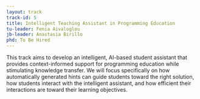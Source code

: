```yaml
---
layout: track
track-id: 5
title: Intelligent Teaching Assistant in Programming Education
tu-leader: Fenia Aivaloglou
jb-leader: Anastasia Birillo
phd: To Be Hired
---
```


This track aims to develop an intelligent, AI-based student assistant that provides context-informed support for programming education while stimulating knowledge transfer. We will focus specifically on how automatically generated hints can guide students toward the right solution, how students interact with the intelligent assistant, and how efficient their interactions are toward their learning objectives.

[//]: # ({% assign track-news = site.news | where_exp: "item", "item.tracks contains page.track-id" %})

[//]: # (##### Recent news)

[//]: # ({% for item in track-news -%})

[//]: # ([{{item.title}}]&#40;{{item.url | relative_url}}&#41;)

[//]: # ({% endfor %})